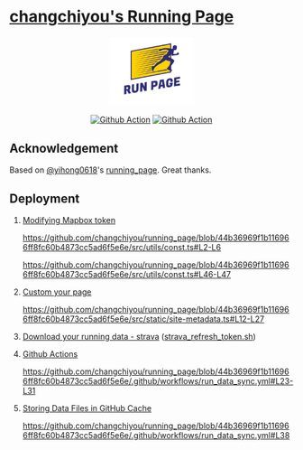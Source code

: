 # [changchiyou's Running Page](https://changchiyou.github.io/running_page/)

<p align="center">
  <img width="150" src="https://raw.githubusercontent.com/shaonianche/gallery/master/running_page/running_page_logo.png" />
</p>

<p align="center">
  <a href="https://github.com/changchiyou/running_page/actions/workflows/ci.yml"><img src="https://github.com/changchiyou/running_page/actions/workflows/ci.yml/badge.svg" alt="Github Action"></a>
  <a href="https://github.com/changchiyou/running_page/actions/workflows/run_data_sync.yml"><img src="https://github.com/changchiyou/running_page/actions/workflows/run_data_sync.yml/badge.svg" alt="Github Action"></a>
</p>

## Acknowledgement

Based on [@yihong0618](https://github.com/yihong0618)'s [running_page](https://github.com/yihong0618/running_page). Great thanks.

## Deployment

1. [Modifying Mapbox token](https://github.com/yihong0618/running_page?tab=readme-ov-file#modifying-mapbox-token)

   https://github.com/changchiyou/running_page/blob/44b36969f1b116966ff8fc60b4873cc5ad6f5e6e/src/utils/const.ts#L2-L6

   https://github.com/changchiyou/running_page/blob/44b36969f1b116966ff8fc60b4873cc5ad6f5e6e/src/utils/const.ts#L46-L47

2. [Custom your page](https://github.com/yihong0618/running_page?tab=readme-ov-file#custom-your-page)

   https://github.com/changchiyou/running_page/blob/44b36969f1b116966ff8fc60b4873cc5ad6f5e6e/src/static/site-metadata.ts#L12-L27

3. [Download your running data - strava](https://github.com/yihong0618/running_page?tab=readme-ov-file#strava) ([strava_refresh_token.sh](/strava_refresh_token.sh))
4. [Github Actions](https://github.com/yihong0618/running_page?tab=readme-ov-file#github-actions)

   https://github.com/changchiyou/running_page/blob/44b36969f1b116966ff8fc60b4873cc5ad6f5e6e/.github/workflows/run_data_sync.yml#L23-L31

5. [Storing Data Files in GitHub Cache](https://github.com/yihong0618/running_page?tab=readme-ov-file#storing-data-files-in-github-cache)

   https://github.com/changchiyou/running_page/blob/44b36969f1b116966ff8fc60b4873cc5ad6f5e6e/.github/workflows/run_data_sync.yml#L38
